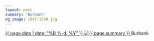 ```yaml
---
layout: post
summary: 'Burbank'
og_image: 1047-1280.jpg
---
```


<p>
 <time>
  <a href="/1047">
   {{ page.date | date: "%B %-d, %Y" }}
  </a>
 </time>
 <a href="/1047">
  <img alt="{{ page.summary }}" data-taken="12/4/2019" sizes="(min-width: 700px) 50vw, calc(100vw - 2rem)" src="{{ site.assets_url }}/1047-640.jpg" srcset="{{ site.assets_url }}/1047-320.jpg 320w, {{ site.assets_url }}/1047-640.jpg 640w, {{ site.assets_url }}/1047-960.jpg 960w, {{ site.assets_url }}/1047-1280.jpg 1280w"/>
 </a>
 <span>
  Burbank
 </span>
</p>
